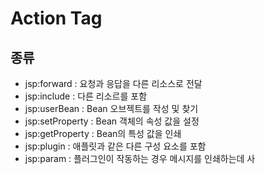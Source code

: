 # Action Tag

## 종류

- jsp:forward : 요청과 응답을 다른 리소스로 전달
- jsp:include : 다른 리소르를 포함
- jsp:userBean : Bean 오브젝트를 작성 및 찾기
- jsp:setProperty : Bean 객체의 속성 값을 설정
- jsp:getProperty : Bean의 특성 값을 인쇄
- jsp:plugin : 애플릿과 같은 다른 구성 요소를 포함
- jsp:param : 플러그인이 작동하는 경우 메시지를 인쇄하는데 사
